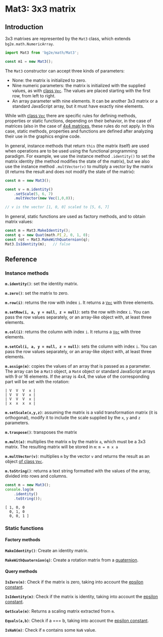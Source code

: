 
# Mat3: 3x3 matrix

## Introduction

3x3 matrixes are represented by the `Mat3` class, which extends `bg2e.math.NumericArray`.

```js
import Mat3 from 'bg2e/math/Mat3';

const m1 = new Mat3();
```

The `Mat3` constructor can accept three kinds of parameters:

- None: the matrix is initialized to zero.
- Nine numeric parameters: the matrix is initialized with the supplied values, as with [class `Vec`](vector.md). The values are placed starting with the first row, from left to right.
- An array parameter with nine elements. It can be another 3x3 matrix or a standard JavaScript array, but it must have exactly nine elements.

While with [class `Vec`](vector.md) there are specific rules for defining methods, properties or static functions, depending on their behavior, in the case of matrices (also in the case of [4x4 matrices](mat4.md), these rules do not apply. In this case, static methods, properties and functions are defined after analyzing their use in the graphics engine code.

In general, instance methods that return `this` (the matrix itself) are used when operations are to be used using the functional programming paradigm. For example, we use the instance method `.identity()` to set the matrix identity (the method modifies the state of the matrix), but we also use the instance method `.multVector(v)` to multiply a vector by the matrix (it returns the result and does not modify the state of the matrix):

```js
const m = new Mat3();

const v = m.identity()
    .setScale(5, 6, 7)
    .multVector(new Vec(1,0,0));

// v is the vector [1, 0, 0] scaled to [5, 6, 7]
```

In general, static functions are used as factory methods, and to obtain matrix values:

```js
const m = Mat3.MakeIdentity();
const q = new Quat(math.PI_2, 0, 1, 0);
const rot = Mat3.MakeWithQuaternion(q);
Mat3.IsIdentity(m);   // false
```

## Reference

### Instance methods

**`m.identity()`**: set the identity matrix.

**`m.zero()`**: set the matrix to zero.

**`m.row(i)`**: returns the row with index `i`. It returns a [`Vec`](instance) with three elements.

**`m.setRow(i, a, y = null, z = null)`**: sets the row with index `i`. You can pass the row values separately, or an array-like object with, at least three elements.

**`m.col(i)`**: returns the column with index `i`. It returns a [`Vec`](instance) with three elements.

**`m.setCol(i, a, y = null, z = null)`**: sets the column with index `i`. You can pass the row values separately, or an array-like object with, at least three elements.

**`m.assign(m)`**: copies the values of an array that is passed as a parameter. The array can be a `Mat3` object, a `Mat4` object or standard JavaScript arrays with 9 or 16 elements. If the array is 4x4, the value of the corresponding part will be set with the rotation:

```other
| V  V  V  x |
| V  V  V  x |
| V  V  V  x |
| x  x  x  x |
```

**`m.setScale(x,y,z)`**: assuming the matrix is a valid transformation matrix (it is orthogonal), modify it to include the scale supplied by the `x`, `y` and `z` parameters.

**`m.traspose()`**: transposes the matrix

**`m.mult(a)`**: multiplies the matrix `m` by the matrix `a`, which must be a 3x3 matrix. The resulting matrix will be stored in `m`: `m = m x a`

**`m.multVector(v)`**: multiplies `m` by the vector `v` and returns the result as an object [of class `Vec`](vector.md).

**`m.toString()`**: returns a text string formatted with the values of the array, divided into rows and columns.

```js
const m = new Mat3();
console.log(m
    .identity()
    .toString());
```

```other
[ 1, 0, 0 
  0, 1, 0
  0, 0, 1 ]
```

### Static functions

#### Factory methods

**`MakeIdentity()`**: Create an identity matrix.

**`MakeWithQuaternion(q)`**: Create a rotation matrix from a [quaternion](quaternion.md).

#### Query methods

**`IsZero(m)`**: Check if the matrix is zero, taking into account the [epsilon constant](constants.md).

**`IsIdentity(m)`**: Check if the matrix is identity, taking into account the [epsilon constant](constants.md).

**`GetScale(m)`**: Returns a scaling matrix extracted from `m`.

**`Equals(a,b)`**: Check if a === b, taking into account the [epsilon constant](constant.md).

**`IsNaN(m)`**: Check if `m` contains some `NaN` value.


